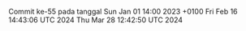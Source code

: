 Commit ke-55 pada tanggal Sun Jan 01 14:00 2023 +0100
Fri Feb 16 14:43:06 UTC 2024
Thu Mar 28 12:42:50 UTC 2024
